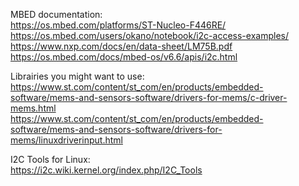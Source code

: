 MBED documentation:  
https://os.mbed.com/platforms/ST-Nucleo-F446RE/  
https://os.mbed.com/users/okano/notebook/i2c-access-examples/  
https://www.nxp.com/docs/en/data-sheet/LM75B.pdf  
https://os.mbed.com/docs/mbed-os/v6.6/apis/i2c.html  


Librairies you might want to use:  
https://www.st.com/content/st_com/en/products/embedded-software/mems-and-sensors-software/drivers-for-mems/c-driver-mems.html  
https://www.st.com/content/st_com/en/products/embedded-software/mems-and-sensors-software/drivers-for-mems/linuxdriverinput.html  

I2C Tools for Linux:  
https://i2c.wiki.kernel.org/index.php/I2C_Tools
